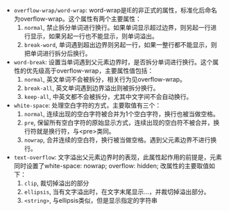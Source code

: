 
- `overflow-wrap/word-wrap`: word-wrap是IE的非正式的属性，标准化后命名为overflow-wrap。这个属性有两个主要属性：
  1. `normal`, 禁止拆分单词进行换行。如果单词显示超过边界，则另起一行进行显示，如果另起一行也不能显示，则单词溢出。
  1. `break-word`, 单词遇到超出边界则另起一行，如果一整行都不能显示，则把单词进行拆分后换行。
- `word-break`: 设置当单词遇到父元素边界时，是否拆分单词进行换行。这个属性的优先级高于overflow-wrap，主要属性值包括：
  1. `normal`, 英文单词不会被拆分，相关行为见overflow-wrap。
  1. `break-all`, 英文单词遇到边界溢出则被拆分换行。
  1. `keep-all`, 中英文都不会被拆分，尤其中文字间不会自动换行。
- `white-space`: 处理空白字符的方式，主要取值有三个：
  1. `normal`, 连续出现的空白字符被合并为1个空白字符，换行也被当做空格。
  1. `pre`, 保留所有空白字符的原始显示方式，连续出现的空白符不被合并，换行符就是换行符，与&lt;pre>类同。
  1. `nowrap`, 合并连续的空白符，换行被当做空格。遇到父元素边界不进行换行。
- `text-overflow`: 文字溢出父元素边界时的表现，此属性起作用的前提是，元素同时设置了white-space: nowrap; overflow: hidden; 改属性的主要取值如下：
  1. `clip`, 裁切掉溢出的部分
  1. `ellipsis`, 当有文字溢出时，在文字末尾显示...，并裁切掉溢出部分。
  1. `<string>`, 与ellipsis类似，但是显示指定的字符串
  
